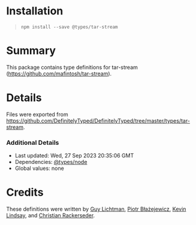 # Installation
> `npm install --save @types/tar-stream`

# Summary
This package contains type definitions for tar-stream (https://github.com/mafintosh/tar-stream).

# Details
Files were exported from https://github.com/DefinitelyTyped/DefinitelyTyped/tree/master/types/tar-stream.

### Additional Details
 * Last updated: Wed, 27 Sep 2023 20:35:06 GMT
 * Dependencies: [@types/node](https://npmjs.com/package/@types/node)
 * Global values: none

# Credits
These definitions were written by [Guy Lichtman](https://github.com/glicht), [Piotr Błażejewicz](https://github.com/peterblazejewicz), [Kevin Lindsay](https://github.com/kevin-lindsay-1), and [Christian Rackerseder](https://github.com/screendriver).
